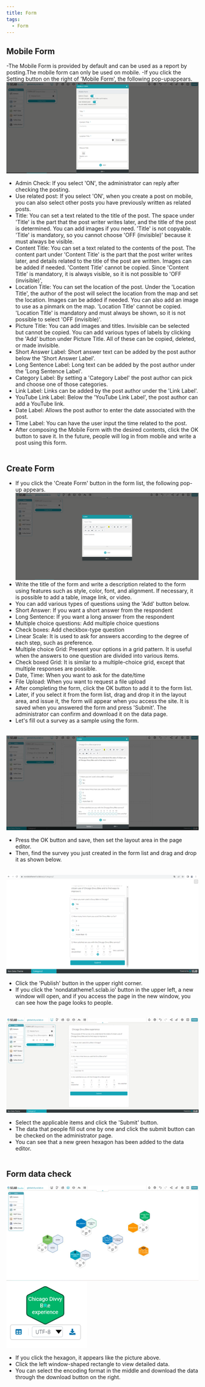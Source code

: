 ```yaml
---
title: Form
tags:
  - Form
---
```


## Mobile Form
-The Mobile Form is provided by default and can be used as a report by posting.The mobile form can only be used on mobile.
-If you click the Setting button on the right of 'Mobile Form', the following pop-upappears.
![Mobile Form](./70-1.png)
- Admin Check: If you select 'ON', the administrator can reply after checking the posting.
- Use related post: If you select 'ON', when you create a post on mobile, you can also select other posts you have previously written as related posts.
- Title: You can set a text related to the title of the post. The space under 'Title' is the part that the post writer writes later, and the title of the post is determined. You can add images if you need. 'Title' is not copyable. 'Title' is mandatory, so you cannot choose 'OFF (invisible)' because it must always be visible.
- Content Title: You can set a text related to the contents of the post. The content part under 'Content Title' is the part that the post writer writes later, and details related to the title of the post are written. Images can be added if needed. 'Content Title' cannot be copied. Since 'Content Title' is mandatory, it is always visible, so it is not possible to 'OFF (invisible)',
- Location Title: You can set the location of the post. Under the 'Location Title', the author of the post will select the location from the map and set the location. Images can be added if needed. You can also add an image to use as a pinmark on the map. 'Location Title' cannot be copied. 'Location Title' is mandatory and must always be shown, so it is not possible to select 'OFF (invisible)'.
- Picture Title: You can add images and titles. Invisible can be selected but cannot be copied. You can add various types of labels by clicking the 'Add' button under Picture Title. All of these can be copied, deleted, or made invisible.
- Short Answer Label: Short answer text can be added by the post author below the 'Short Answer Label'.
- Long Sentence Label: Long text can be added by the post author under the 'Long Sentence Label'.
- Category Label: By setting a 'Category Label' the post author can pick and choose one of those categories.
- Link Label: Links can be added by the post author under the 'Link Label'.
- YouTube Link Label: Below the 'YouTube Link Label', the post author can add a YouTube link.
- Date Label: Allows the post author to enter the date associated with the post.
- Time Label: You can have the user input the time related to the post.
- After composing the Mobile Form with the desired contents, click the OK button to save it. In the future, people will log in from mobile and write a post using this form.
<br/><br/>

## Create Form
- If you click the 'Create Form' button in the form list, the following pop-up appears.
![Create Form 1](./70-2.png)
- Write the title of the form and write a description related to the form using features such as style, color, font, and alignment. If necessary, it is possible to add a table, image link, or video.
- You can add various types of questions using the 'Add' button below.
- Short Answer: If you want a short answer from the respondent
- Long Sentence: If you want a long answer from the respondent
- Multiple choice questions: Add multiple choice questions
- Check boxes: Add checkbox-type question
- Linear Scale: It is used to ask for answers according to the degree of each step, such as preference.
- Multiple choice Grid: Present your options in a grid pattern. It is useful when the answers to one question are divided into various items.
- Check boxed Grid: It is similar to a multiple-choice grid, except that multiple responses are possible.
- Date, Time: When you want to ask for the date/time
- File Upload: When you want to request a file upload
- After completing the form, click the OK button to add it to the form list.
- Later, if you select it from the form list, drag and drop it in the layout area, and issue it, the form will appear when you access the site. It is saved when you answered the form and press 'Submit'. The administrator can confirm and download it on the data page.
- Let's fill out a survey as a sample using the form.
<br/><br/>

![Create Form 2](./70-3.jpg)
- Press the OK button and save, then set the layout area in the page editor.
- Then, find the survey you just created in the form list and drag and drop it as shown below.
<br/><br/>

![Page Editor Form](./70-4.png)
- Click the 'Publish' button in the upper right corner.
- If you click the 'nondatatheme1.sclab.io' button in the upper left, a new window will open, and if you access the page in the new window, you can see how the page looks to people.
<br/><br/>

![Form check](./74.png)
- Select the applicable items and click the 'Submit' button.
- The data that people fill out one by one and click the submit button can be checked on the administrator page.
- You can see that a new green hexagon has been added to the data editor.
<br/><br/>

## Form data check
![Form Data](./76.jpg)
![Form Data Hexagon](./75.png)
- If you click the hexagon, it appears like the picture above.
- Click the left window-shaped rectangle to view detailed data.
- You can select the encoding format in the middle and download the data through the download button on the right.
<br/><br/>